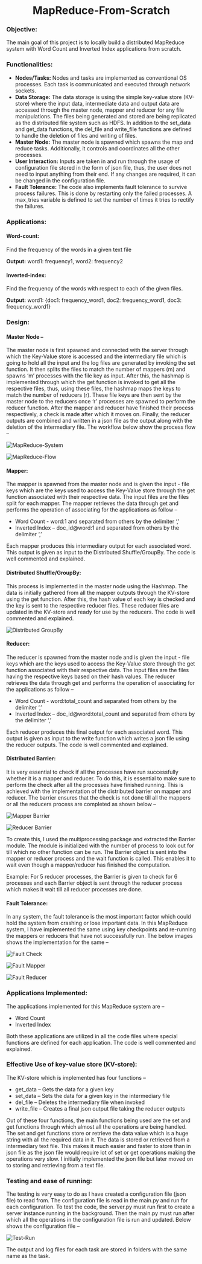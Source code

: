 <h1 align="center">
MapReduce-From-Scratch
</h1>

### Objective:

The main goal of this project is to locally build a distributed MapReduce system with Word Count and Inverted Index applications from scratch.

### Functionalities:
* **Nodes/Tasks:** Nodes and tasks are implemented as conventional OS processes. Each task is communicated and executed through network sockets.
* **Data Storage:** The data storage is using the simple key-value store (KV-store) where the input data, intermediate data and output data are accessed through the master node, mapper and reducer for any file manipulations. The files being generated and stored are being replicated as the distributed file system such as HDFS. In addition to the set_data and get_data functions, the del_file and write_file functions are defined to handle the deletion of files and writing of files.
* **Master Node:** The master node is spawned which spawns the map and reduce tasks. Additionally, it controls and coordinates all the other processes.
* **User Interaction:** Inputs are taken in and run through the usage of configuration file stored in the form of json file, thus, the user does not need to input anything from their end. If any changes are required, it can be changed in the configuration file.
* **Fault Tolerance:** The code also implements fault tolerance to survive process failures. This is done by restarting only the failed processes. A max_tries variable is defined to set the number of times it tries to rectify the failures.

### Applications:

#### **Word-count:** 

Find the frequency of the words in a given text file

**Output:** word1: frequency1, word2: frequency2

#### **Inverted-index:** 

Find the frequency of the words with respect to each of the given files.

**Output:** word1: {doc1: frequency_word1, doc2: frequency_word1, doc3: frequency_word1}

### Design:

#### Master Node –

The master node is first spawned and connected with the server through which the Key-Value store is accessed and the intermediary file which is going to hold all the input and the log files are generated by invoking the set function. It then splits the files to match the number of mappers (m) and spawns ‘m’ processes with the file key as input. After this, the hashmap is implemented through which the get function is invoked to get all the respective files, thus, using these files, the hashmap maps the keys to match the number of reducers (r). These file keys are then sent by the master node to the reducers once ‘r’ processes are spawned to perform the reducer function. After the mapper and reducer have finished their process respectively, a check is made after which it moves on. Finally, the reducer outputs are combined and written in a json file as the output along with the deletion of the intermediary file. The workflow below show the process flow –

![MapReduce-System](https://user-images.githubusercontent.com/96961381/210404949-e3494396-e6d0-4b2a-b914-1e9328959ddf.JPG)

![MapReduce-Flow](https://user-images.githubusercontent.com/96961381/210404936-9f02d482-4d07-440a-ad11-1d03ce03bbcd.jpeg)

#### Mapper:

The mapper is spawned from the master node and is given the input - file keys which are the keys used to access the Key-Value store through the get function associated with their respective data. The input files are the files split for each mapper. The mapper retrieves the data through get and performs the operation of associating for the applications as follow – 
*	Word Count - word:1 and separated from others by the delimiter ‘,’
*	Inverted Index – doc_id@word:1 and separated from others by the delimiter ‘,’

Each mapper produces this intermediary output for each associated word. This output is given as input to the Distributed Shuffle/GroupBy. The code is well commented and explained.

#### Distributed Shuffle/GroupBy:

This process is implemented in the master node using the Hashmap. The data is initially gathered from all the mapper outputs through the KV-store using the get function. After this, the hash value of each key is checked and the key is sent to the respective reducer files. These reducer files are updated in the KV-store and ready for use by the reducers. The code is well commented and explained.

![Distributed GroupBy](https://user-images.githubusercontent.com/96961381/210405517-b617e3ef-5dfe-4e80-9ff8-bc12a7de390f.jpeg)

#### Reducer:

The reducer is spawned from the master node and is given the input - file keys which are the keys used to access the Key-Value store through the get function associated with their respective data. The input files are the files having the respective keys based on their hash values. The reducer retrieves the data through get and performs the operation of associating for the applications as follow – 
*	Word Count - word:total_count and separated from others by the delimiter ‘,’
*	Inverted Index – doc_id@word:total_count and separated from others by the delimiter ‘,’

Each reducer produces this final output for each associated word. This output is given as input to the write function which writes a json file using the reducer outputs. The code is well commented and explained.

#### Distributed Barrier:

It is very essential to check if all the processes have run successfully whether it is a mapper and reducer. To do this, it is essential to make sure to perform the check after all the processes have finished running. This is achieved with the implementation of the distributed barrier on mapper and reducer. The barrier ensures that the check is not done till all the mappers or all the reducers process are completed as shown below –

![Mapper Barrier](https://user-images.githubusercontent.com/96961381/210406067-c5625c8c-c866-4a0e-afce-43ac453cb86e.jpeg)

![Reducer Barrier](https://user-images.githubusercontent.com/96961381/210406071-3acb2c97-a87c-49f6-a42b-79e8313733ad.jpeg)

To create this, I used the multiprocessing package and extracted the Barrier module. The module is initialized with the number of process to look out for till which no other function can be run. The Barrier object is sent into the mapper or reducer process and the wait function is called. This enables it to wait even though a mapper/reducer has finished the computation.

Example: For 5 reducer processes, the Barrier is given to check for 6 processes and each Barrier object is sent through the reducer process which makes it wait till all reducer processes are done.

#### Fault Tolerance:

In any system, the fault tolerance is the most important factor which could hold the system from crashing or lose important data. In this MapReduce system, I have implemented the same using key checkpoints and re-running the mappers or reducers that have not successfully run. The below images shows the implementation for the same – 

![Fault Check](https://user-images.githubusercontent.com/96961381/210406832-14f0bc4c-7209-4491-82c8-b689535a9676.jpeg)

![Fault Mapper](https://user-images.githubusercontent.com/96961381/210406833-af5f68bf-6d4b-4418-b7b3-606327b62270.jpeg)

![Fault Reducer](https://user-images.githubusercontent.com/96961381/210406837-e83ed9c6-1ab3-431f-a106-4f41e0d587f9.jpeg)

### Applications Implemented:

The applications implemented for this MapReduce system are – 
*	Word Count
*	Inverted Index

Both these applications are utilized in all the code files where special functions are defined for each application. The code is well commented and explained.

### Effective Use of key-value store (KV-store):

The KV-store which is implemented has four functions – 
*	get_data – Gets the data for a given key
*	set_data – Sets the data for a given key in the intermediary file
*	del_file – Deletes the intermediary file when invoked
*	write_file – Creates a final json output file taking the reducer outputs

Out of these four functions, the main functions being used are the set and get functions through which almost all the operations are being handled. The set and get functions store or retrieve the data value which is a huge string with all the required data in it. The data is stored or retrieved from a intermediary text file. This makes it much easier and faster to store than in json file as the json file would require lot of set or get operations making the operations very slow. I initially implemented the json file but later moved on to storing and retrieving from a text file.

### Testing and ease of running:

The testing is very easy to do as I have created a configuration file (json file) to read from. The configuration file is read in the main.py and run for each configuration. To test the code, the server.py must run first to create a server instance running in the background. Then the main.py must run after which all the operations in the configuration file is run and updated. Below shows the configuration file –

![Test-Run](https://user-images.githubusercontent.com/96961381/210408065-ea945e31-2186-414d-a215-d7346bc3222a.jpeg)

The output and log files for each task are stored in folders with the same name as the task. 

